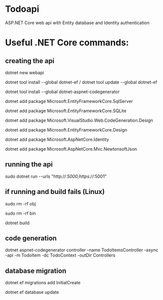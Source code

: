 # Todoapi
ASP.NET Core web api with Entity database and Identity authentication

# Useful .NET Core commands:
## creating the api
dotnet new webapi

dotnet tool install --global dotnet-ef / dotnet tool update --global dotnet-ef

dotnet tool install --global dotnet-aspnet-codegenerator

dotnet add package Microsoft.EntityFrameworkCore.SqlServer

dotnet add package Microsoft.EntityFrameworkCore.SQLite

dotnet add package Microsoft.VisualStudio.Web.CodeGeneration.Design

dotnet add package Microsoft.EntityFrameworkCore.Design

dotnet add package Microsoft.AspNetCore.Identity

dotnet add package Microsoft.AspNetCore.Mvc.NewtonsoftJson

## running the api
sudo dotnet run --urls "http://*:5000;https://*:5001"

## if running and build fails (Linux)
sudo rm -rf obj

sudo rm -rf bin

dotnet build

## code generation

dotnet aspnet-codegenerator controller -name TodoItemsController -async -api -m TodoItem -dc TodoContext -outDir Controllers

## database migration
dotnet ef migrations add InitialCreate

dotnet ef database update
